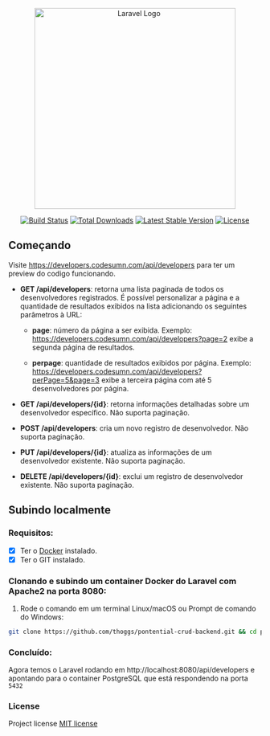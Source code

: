 <p align="center"><a href="https://laravel.com" target="_blank"><img src="https://raw.githubusercontent.com/laravel/art/master/logo-lockup/5%20SVG/2%20CMYK/1%20Full%20Color/laravel-logolockup-cmyk-red.svg" width="400" alt="Laravel Logo"></a></p>

<p align="center">
<a href="https://github.com/laravel/framework/actions"><img src="https://github.com/laravel/framework/workflows/tests/badge.svg" alt="Build Status"></a>
<a href="https://packagist.org/packages/laravel/framework"><img src="https://img.shields.io/packagist/dt/laravel/framework" alt="Total Downloads"></a>
<a href="https://packagist.org/packages/laravel/framework"><img src="https://img.shields.io/packagist/v/laravel/framework" alt="Latest Stable Version"></a>
<a href="https://packagist.org/packages/laravel/framework"><img src="https://img.shields.io/packagist/l/laravel/framework" alt="License"></a>
</p>

## Começando

Visite https://developers.codesumn.com/api/developers para ter um preview do codigo funcionando.

 - **GET /api/developers**: retorna uma lista paginada de todos os desenvolvedores registrados. É possível personalizar a página e a quantidade de resultados exibidos na lista adicionando os seguintes parâmetros à URL:
    - **page**: número da página a ser exibida. Exemplo: https://developers.codesumn.com/api/developers?page=2 exibe a segunda página de resultados.
    
    - **perpage**: quantidade de resultados exibidos por página. Exemplo: https://developers.codesumn.com/api/developers?perPage=5&page=3 exibe a terceira página com
    até 5 desenvolvedores por página.

- **GET /api/developers/{id}**: retorna informações detalhadas sobre um desenvolvedor específico. Não suporta paginação.

- **POST /api/developers**: cria um novo registro de desenvolvedor. Não suporta paginação.

- **PUT /api/developers/{id}**: atualiza as informações de um desenvolvedor existente. Não suporta paginação.

- **DELETE /api/developers/{id}**: exclui um registro de desenvolvedor existente. Não suporta paginação.

## Subindo localmente

### Requisitos:

- [x] Ter o [Docker](https://www.docker.com/) instalado.
- [x] Ter o GIT instalado.

### Clonando e subindo um container Docker do Laravel com Apache2 na porta 8080:

1) Rode o comando em um terminal Linux/macOS ou Prompt de comando do Windows:

```sh
git clone https://github.com/thoggs/pontential-crud-backend.git && cd pontential-crud-backend && docker-compose up -d
```

### Concluído:

Agora temos o Laravel rodando em http://localhost:8080/api/developers e apontando para o container PostgreSQL que está respondendo na porta `5432`

### License

Project license [MIT license](https://opensource.org/licenses/MIT)
